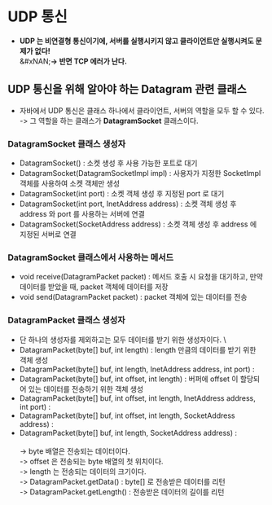 # UDP 통신

* **UDP 는 비연결형 통신이기에, 서버를 실행시키지 않고 클라이언트만 실행시켜도 문제가 없다!**\
  &#xNAN;**-> 반면 TCP 에러가 난다.**

## UDP 통신을 위해 알아야 하는 Datagram 관련 클래스

* 자바에서 UDP 통신은 클래스 하나에서 클라이언트, 서버의 역할을 모두 할 수 있다.\
  -> 그 역할을 하는 클래스가 **DatagramSocket** 클래스이다.

### **DatagramSocket** 클래스 생성자

* DatagramSocket() : 소켓 생성 후 사용 가능한 포트로 대기
* DatagramSocket(DatagramSocketImpl impl) : 사용자가 지정한 SocketImpl 객체를 사용하여 소켓 객체만 생성
* DatagramSocket(int port) : 소켓 객체 생성 후 지정된 port 로 대기
* DatagramSocket(int port, InetAddress address) : 소켓 객체 생성 후 address 와 port 를 사용하는 서버에 연결
* DatagramSocket(SocketAddress address) : 소켓 객체 생성 후 address 에 지정된 서버로 연결

### DatagramSocket 클래스에서 사용하는 메서드

* void receive(DatagramPacket packet) : 메서드 호출 시 요청을 대기하고, 만약 데이터를 받았을 때, packet 객체에 데이터를 저장
* void send(DatagramPacket packet) : packet 객체에 있는 데이터를 전송

### DatagramPacket 클래스 생성자

* 단 하나의 생성자를 제외하고는 모두 데이터를 받기 위한 생성자이다. \\
* DatagramPacket(byte\[] buf, int length) : length 만큼의 데이터를 받기 위한 객체 생성
* DatagramPacket(byte\[] buf, int length, InetAddress address, int port) :
* DatagramPacket(byte\[] buf, int offset, int length) : 버퍼에 offset 이 할당되어 있는 데이터를 전송하기 위한 객체 생성
* DatagramPacket(byte\[] buf, int offset, int length, InetAddress address, int port) :
* DatagramPacket(byte\[] buf, int offset, int length, SocketAddress address) :
* DatagramPacket(byte\[] buf, int length, SocketAddress address) :\
  \
  -> byte 배열은 전송되는 데이터이다.\
  -> offset 은 전송되는 byte 배열의 첫 위치이다.\
  -> length 는 전송되는 데이터의 크기이다.\
  -> DatagramPacket.getData() : byte\[] 로 전송받은 데이터를 리턴\
  -> DatagramPacket.getLength() : 전송받은 데이터의 길이를 리턴
